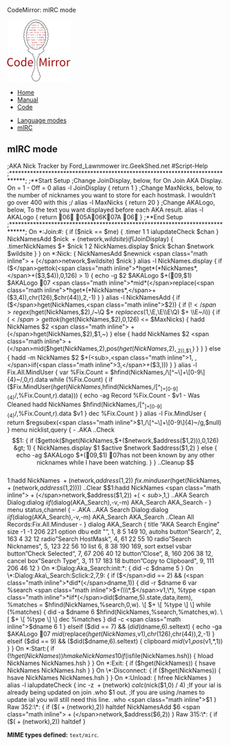 CodeMirror: mIRC mode

[<img src="../../doc/logo.png" id="logo" />](http://codemirror.net)

-   [Home](../../index.html)
-   [Manual](../../doc/manual.html)
-   [Code](https://github.com/marijnh/codemirror)

<!-- -->

-   [Language modes](../index.html)
-   <a href="#" class="active">mIRC</a>

mIRC mode
---------

;AKA Nick Tracker by Ford\_Lawnmower irc.GeekShed.net \#Script-Help ;\*\*\*\*\*\*\*\*\*\*\*\*\*\*\*\*\*\*\*\*\*\*\*\*\*\*\*\*\*\*\*\*\*\*\*\*\*\*\*\*\*\*\*\*\*\*\*\*\*\*\*\*\*\*\*\*\*\*\*\*\*\*\*\*\*\*\*\*\*\*\*\*\*\*\*\*\*; ;\*\*Start Setup ;Change JoinDisplay, below, for On Join AKA Display. On = 1 - Off = 0 alias -l JoinDisplay { return 1 } ;Change MaxNicks, below, to the number of nicknames you want to store for each hostmask. I wouldn’t go over 400 with this ;/ alias -l MaxNicks { return 20 } ;Change AKALogo, below, To the text you want displayed before each AKA result. alias -l AKALogo { return 06 05A06K07A 06 } ;\*\*End Setup ;\*\*\*\*\*\*\*\*\*\*\*\*\*\*\*\*\*\*\*\*\*\*\*\*\*\*\*\*\*\*\*\*\*\*\*\*\*\*\*\*\*\*\*\*\*\*\*\*\*\*\*\*\*\*\*\*\*\*\*\*\*\*\*\*\*\*\*\*\*\*\*\*\*\*\*\*\*; On \*:Join:\#: { if ($nick == $me) { .timer 1 1 ialupdateCheck $chan } NickNamesAdd $nick <span class="math inline"> + (</span>network,<span class="math inline">*wildsite*)*if*(</span>JoinDisplay) { .timerNickNames $+ $nick 1 2 NickNames.display $nick $chan $network $wildsite } } on \*:Nick: { NickNamesAdd $newnick <span class="math inline"> + (</span>network,$wildsite) <span class="math inline">$nick } alias -l NickNames.display { if ($</span>gettok(<span class="math inline">*hget*(*NickNames*,</span>+($3,$4)),0,126) &gt; 1) { echo -g $2 $AKALogo $+(09,$1) $AKALogo 07 <span class="math inline">*mid*(</span>replace(<span class="math inline">*hget*(*NickNames*,</span>+($3,<span class="math inline">4)),</span>chr(126),<span class="math inline">$chr(44)),2,-1) } } alias -l NickNamesAdd { if ($</span>hget(NickNames,<span class="math inline">$2)) { if (!$</span>regex($hget(NickNames,$2),/~\\Q $+ $replacecs($1,\\E,\\E\\\\E\\Q) <span class="math inline">$+ \\\\E~/i)) { if ($</span>gettok($hget(NickNames,$2),0,126) &lt;= $MaxNicks) { hadd NickNames $2 <span class="math inline"> + (</span>hget(NickNames,$2),$1,~) } else { hadd NickNames $2 <span class="math inline"> + (</span>mid($hget(NickNames,<span class="math inline">2),</span>pos($hget(NickNames,$2),<sub>,2)),$1,</sub>) } } } else { hadd -m NickNames $2 $+(<sub>,<span class="math inline">1, ,</span>iif(<span class="math inline">3,</span>+($3,</sub>))) } } alias -l Fix.All.MindUser { var %Fix.Count = <span class="math inline">$hfind(NickNames,/\\\[^~\\\]+\\\[0-9\\\]{4}~/,0,r).data while (%Fix.Count) { if ($</span>Fix.MindUser(<span class="math inline">*hget*(*NickNames*,</span>hfind(NickNames,/\[^<sub>\]+\[0-9\]{4}</sub>/,%Fix.Count,r).data))) { echo -ag Record %Fix.Count - $v1 - Was Cleaned hadd NickNames $hfind(NickNames,/\[^<sub>\]+\[0-9\]{4}</sub>/,%Fix.Count,r).data $v1 } dec %Fix.Count } } alias -l Fix.MindUser { return $regsubex(<span class="math inline">$1,/\\\[^~\\\]+\\\[0-9\\\]{4}~/g,$</span>null) } menu nicklist,query { - .AKA ..Check  
<span class="math display">$$1: { if ($gettok($hget(NickNames,$+($network,$address($1,2))),0,126) &gt; 1) { NickNames.display $1 $active $network $address($1,2) } else { echo -ag $AKALogo $+(09,$1) 07has not been known by any other nicknames while I have been watching. } } ..Cleanup $$</span>  
1:hadd NickNames <span class="math inline"> + (</span>network,$address($1,2)) <span class="math inline">*fix*.*minduser*(</span>hget(NickNames,<span class="math inline"> + (</span>network,$address($1,2)))) ..Clear $$1:hadd NickNames <span class="math inline"> + (</span>network,$address($1,2)) $+(<sub>,$1,</sub>) ..AKA Search Dialog:dialog <span class="math inline">*iif*(</span>dialog(AKA\_Search),-v,-m) AKA\_Search AKA\_Search - } menu status,channel { - .AKA ..AKA Search Dialog:dialog <span class="math inline">*iif*(</span>dialog(AKA\_Search),-v,-m) AKA\_Search AKA\_Search ..Clean All Records:Fix.All.Minduser - } dialog AKA\_Search { title “AKA Search Engine” size -1 -1 206 221 option dbu edit "“, 1, 8 5 149 10, autohs button”Search“, 2, 163 4 32 12 radio”Search HostMask“, 4, 61 22 55 10 radio”Search Nicknames“, 5, 123 22 56 10 list 6, 8 38 190 169, sort extsel vsbar button”Check Selected“, 7, 67 206 40 12 button”Close“, 8, 160 206 38 12, cancel box”Search Type“, 3, 11 17 183 18 button”Copy to Clipboard", 9, 111 206 46 12 } On \*:Dialog:Aka\_Search:init:\*: { did -c <span class="math inline">$dname 5 } On \\\*:Dialog:Aka\\\_Search:Sclick:2,7,9: { if ($</span>did == 2) && (<span class="math inline">*did*(</span>dname,1)) { did -r $dname 6 var %search <span class="math inline">$+(\\\*,$</span>v1,\*), %type <span class="math inline">*iif*(</span>did($dname,5).state,data,item), %matches = $hfind(NickNames,%search,0,w). \[ $+ \[ %type \] \] while (%matches) { did -a $dname 6 $hfind(NickNames,%search,%matches,w). \[ $+ \[ %type \] \] dec %matches } did -c <span class="math inline">$dname 6 1 } elseif ($</span>did == 7) && (<span class="math inline">*did*(</span>dname,6).seltext) { echo -ga $AKALogo 07 <span class="math inline">*mid*(</span>replace(<span class="math inline">*hget*(*NickNames*,</span>v1),<span class="math inline">*chr*(126),</span>chr(44)),2,-1) } elseif (<span class="math inline">$did == 9) && ($</span>did($dname,6).seltext) { clipboard <span class="math inline">*mid*(</span>v1,<span class="math inline">*pos*(</span>v1,\*,1)) } } On \*:Start:{ if (!<span class="math inline">*hget*(*NickNames*))*hmakeNickNames*10*if*(</span>isfile(NickNames.hsh)) { hload NickNames NickNames.hsh } } On \*:Exit: { if (<span class="math inline">$hget(NickNames)) { hsave NickNames NickNames.hsh } } On \\\*:Disconnect: { if ($</span>hget(NickNames)) { hsave NickNames NickNames.hsh } } On \*:Unload: { hfree NickNames } alias -l ialupdateCheck { inc -z <span class="math inline"> + (</span>network) <span class="math inline">*calc*(</span>nick($1,0) / 4) ;If your ial is already being updated on join .who $1 out. ;If you are using /names to update ial you will still need this line. .who <span class="math inline">$1 } Raw 352:\\\*: { if ($</span>(<span class="math inline"> + (</span>network),2)) haltdef NickNamesAdd $6 <span class="math inline"> + (</span>network,$address(<span class="math inline">$6,2)) } Raw 315:\\\*: { if ($</span>(<span class="math inline"> + (</span>network),2)) haltdef }

**MIME types defined:** `text/mirc`.
